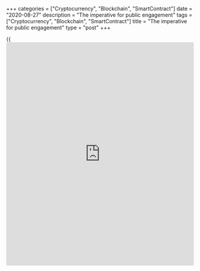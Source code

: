 +++
categories = ["Cryptocurrency", "Blockchain", "SmartContract"]
date = "2020-08-27"
description = "The imperative for public engagement"
tags = ["Cryptocurrency", "Blockchain", "SmartContract"]
title = "The imperative for public engagement"
type = "post"
+++

{{<iframe id="large-banner" src="https://www.bounty.group/#slide=8.0" width="100%" height="600" scrolling="no" style="border: 0px solid rgb(216, 221, 230); border-radius: 3px;">}}

## Introduction

I last spoke at Jackson Hole in 2005. Then, the world had been dealing
with a frightening coronavirus called SARS. And my topic was the sea
change in central bank communications and transparency in the Greenspan
era.

Today, we are discussing the [policy](https://www.fintechee.com/policy/) response to a more widespread and
contagious coronavirus, and my topic is the need for a second sea change
in central bank communications—from transparency with markets to more
engagement with the public. We’ve started, but we need to accelerate.

In a nutshell, we need to spend more effort speaking and listening to
the citizens we serve. Diversifying our engagement improves our capacity
to make better [policy](https://www.fintechee.com/policy/) decisions and enhances our legitimacy as public
institutions. That is more important now than ever as we grapple with
COVID‑19 and its harsh economic consequences, which affect everyone. And
it will be critical in the future as we tackle the impact of structural
changes to our economies arising from the legacy of COVID‑19 and those
it is amplifying, including digitalization, debt and inequality.

While the SARS pandemic didn’t have lasting economic impacts in 2005,
the 2008 US sub-prime mortgage crisis certainly did. Our economies
eventually recovered, but societal scars remain. When too-big-to-fail
global banks were bailed out in the crisis—and struggling homeowners
weren’t—it stoked the belief that the system is rigged and that
globalization benefits a few at the expense of many. This contributed to
the broader decline of trust in public institutions and experts and a
rise in political populism—trends that affect our jobs as central
bankers.

The last 15 years have also seen a profound change in how information is
shared, consumed and debated. The internet slashed the cost of
communication. This disrupted traditional media and led a growing
segment of the public to get their [news](https://www.letsplayfx.com/blog/forex-news-website/) from alternative channels and
social media.

Many had hoped that the democratization of information would make us all
better informed. Sadly, too often that’s not the case. While the
internet and social media have vastly broadened access to information,
they are also awash with misinformation, echo chambers and conspiracy
theories—often pushed by bots and trolls, sometimes for nefarious
purposes.

Against this backdrop came the pandemic and its devastating global
economic impact. Central banks have taken unprecedented monetary [policy](https://www.fintechee.com/policy/)
actions to save livelihoods, support economic recovery and avoid
deflation. For the Bank of Canada, this has meant our first foray into
quantitative easing. Central banks are conducting unconventional
monetary policies alongside extraordinary fiscal stimulus, which is
challenging public perceptions of our operational independence.

So, it is more important—yet harder—for central banks to be trusted
sources of information and analysis. The imperative is to step boldly
beyond market transparency and engage with the public to explain how our
actions serve our economy-wide objectives. This means listening to more
people, understanding their perceptions—accurate or not—factoring
broader public views into our [policy](https://www.fintechee.com/policy/) decisions and communicating with
people on their [terms](https://www.fintechee.com/terms/), not ours.

Let’s remind ourselves why this matters.

First and fundamentally, we are all public servants. The public has a
right to understand what we are doing, and we need to be accountable for
our actions. Second, we know that monetary [policy](https://www.fintechee.com/policy/) works better when
people understand it. Third, many central banks are at the lower bound
for their [policy](https://www.fintechee.com/policy/) interest rate. In this situation, it is more essential
than ever that household inflation expectations remain anchored on our
target, so we can lower real interest rates. We can influence those
expectations with our communications. That is why many central banks,
including the Bank of Canada, are providing unusual forward guidance on
our [policy](https://www.fintechee.com/policy/) rate paths. And there’s a final, existential reason: without
public understanding and support for independent central banks, we risk
losing the public trust that is so core to our mission.

## Issues in public communications

Back in Greenspan’s time, central banks didn’t put much effort into
tailoring messages to the public. Instead, we relied on the media to
speak to market participants and economists and then interpret our
messages for the public. Andy Haldane has described this as the practice
of central bankers speaking only to MEN: markets, economists, [news](https://www.letsplayfx.com/blog/forex-news-website/)
agencies.

This practice hasn’t been entirely effective. A recent NBER working
paper shows that [news](https://www.letsplayfx.com/blog/forex-news-website/) articles about monetary [policy](https://www.fintechee.com/policy/) are only about half
as persuasive in [terms](https://www.fintechee.com/terms/) of molding inflation expectations compared with
communications that come straight from the central bank. The best way to
get our messages to the public is to deliver them ourselves.

Central banks have been moving toward more direct public engagement. We
can all learn from the [_Fed Listens_][1] program as well as the Bank of
England’s [Citizens’ panels][2] and [Community forums][3]. Around the
world, central banks are using museums, social media, podcasts, even
[reggae songs][4], to tell their stories to their citizens.

The Bank of Canada, like others, has taken steps to sharpen its public
communications. We publish layers of content aimed at different
audiences. We produce short animations to illustrate the main points of
our flagship publications—the _Monetary Policy Report_ and the
_Financial System Review_ —and we promote these across social media
channels.

We use readability tools to ensure that public speeches are not
unnecessarily complex. After all, even an audience as expert as this one
is more likely to lose attention if I’m reading what sounds like a PhD
dissertation. (Hopefully that’s not what I sound like.)

Further, we are working hard to make our communications more relatable
to people’s everyday lives. Let’s use this pandemic as an example.
COVID‑19 has caused a huge disinflationary shock. But we need to
recognize that many people don’t feel like inflation is falling when
food inflation has been averaging almost 3 percent. People should know
that we are taking that into account when we make [policy](https://www.fintechee.com/policy/). Deputy
Governor Larry Schembri devoted an entire [speech][5] to this topic
earlier this week.

A key to enhancing our relatability is listening—engaging the public in
conversations. The pandemic has precluded many traditional events where
these conversations can happen. So, we are being nimble with technology
to engage stakeholders, including the public. We just launched a “Let’s
Talk Inflation” [online campaign][6] as part of our effort to reach out
to all Canadians before the Bank re[news](https://www.letsplayfx.com/blog/forex-news-website/) its agreement with the Canadian
government on the monetary [policy](https://www.fintechee.com/policy/) framework in 2021.

We know that there is a clear correlation between increased
understanding and higher levels of trust. This correlation demands that
we devote more effort to economic and financial literacy. To that end,
the Bank of Canada replaced one of its expert publications with a more
accessible digital magazine, _The Economy, Plain and Simple,_ to explain
relevant and timely economic issues to non-expert audiences. We have
added a series of simple articles, videos and animations to explain the
ways we’ve responded to the pandemic, covering everything from
quantitative easing to payment systems.

## An opportunity to build trust

In times of crisis, people look to public authorities for information.
This pandemic is no exception. We have seen a sharp increase of internet
traffic to our [website](https://www.playgroundfx.com/blog/website-for-forex-trading/). Our articles in _The Economy, Plain and Simple_
and our social media posts are getting twice as many page views than
before the pandemic, while traditional content, such as speeches and our
_Monetary Policy Report_ , has seen traffic increase by more than 10
percent.

This heightened interest is an opportunity, and it is critical that we
do not squander it. The forces that are pushing misinformation on the
public are preying on this crisis. A segment of the population still
mistrusts public authorities and experts. The independence that is vital
for central banks and public perceptions of that independence are under
threat in many countries.

As we work to broaden our engagement, we can be guided by four
principles for communicating effectively with the public. The first
principle is to tell a story that is _coherent and consistent_ with
incoming data and over time.

Second, public communications should be _clear_ , in plain language and
free of jargon. People should be able to understand what we say—always.

The third principle is to make public communications _relatable and
relevant_. We should speak to people as public servants and peers, not
as oracles delivering messages from an ivory tower.

The fourth is to _listen_. We need to find out and understand what is
preoccupying the public, including the perspectives of communities and
groups we have not been very good at reaching. And we need to address
those preoccupations.

## Conclusion

Let me conclude. We have each been asked to suggest legacies of the
pandemic. These legacies are numerous and far-reaching—the toll of the
lives and livelihoods lost, the foregone economic output, social
upheaval, changing trade patterns and lasting debt burdens.

As we confront these and other legacies, let’s make this another
legacy—a deeper relationship between the central bank and its citizens.
We can capitalize on this moment by enhancing our public communications
through coherent, clear and relatable messages; by helping our citizens
understand the broader forces at work in our economy; and by listening
and understanding how our policies affect everyone. These efforts will
help us to make better [policy](https://www.fintechee.com/policy/) decisions, reinforce our legitimacy and
cement trust with our citizens. The stakes are high, and this
opportunity should not be missed.

   1. www.federalreserve.gov/monetary[policy](https://www.fintechee.com/policy/)/review-of-monetary-[policy](https://www.fintechee.com/policy/)-strategy-tools-and-communications-fed-listens-events.htm
   2. www.bankofengland.co.uk/get-involved/citizens-panels
   3. www.bankofengland.co.uk/get-involved/community-forums
   4. www.youtube.com/watch?v=wtQAkWjyuDg
   5. www.bankofcanada.ca/2020/08/gap-between-inflation-perception-reality/
   6. www.bankofcanada.ca/toward-2021-renewing-the-monetary-[policy](https://www.fintechee.com/policy/)-framework/toward-2021-outreach/lets-talk-inflation/